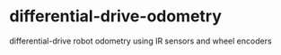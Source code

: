# differential-drive-odometry
differential-drive robot odometry using IR sensors and wheel encoders
